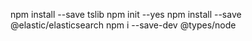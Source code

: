 npm install --save tslib
npm init --yes
npm install --save @elastic/elasticsearch
npm i --save-dev @types/node


